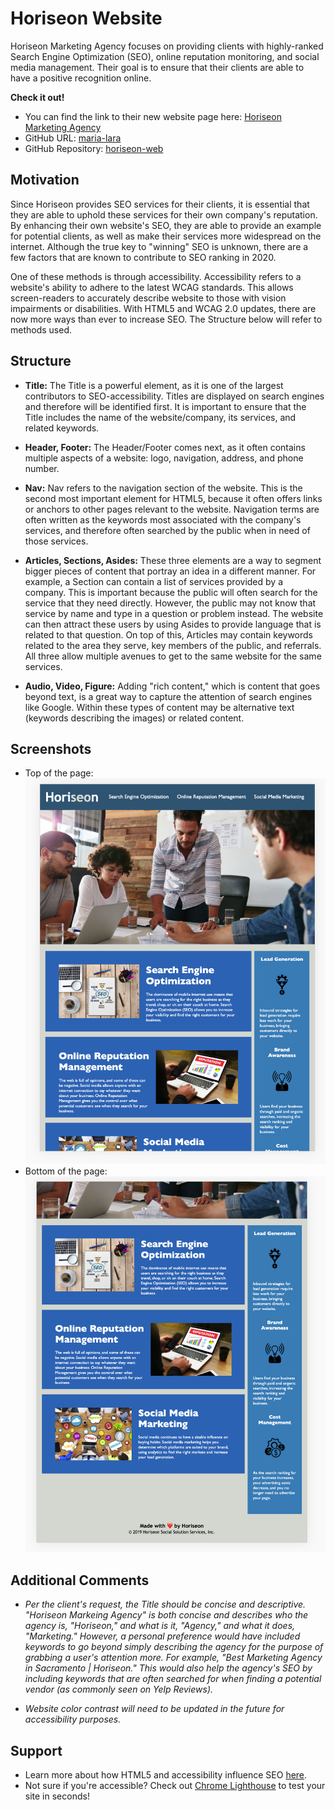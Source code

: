# Horiseon Website 
Horiseon Marketing Agency focuses on providing clients with highly-ranked Search Engine Optimization (SEO), online reputation monitoring, and social media management. Their goal is to ensure that their clients are able to have a positive recognition online. 

**Check it out!**
* You can find the link to their new website page here: [Horiseon Marketing Agency](https://maria-lara.github.io/horiseon-web/)
* GitHub URL: [maria-lara](https://maria-lara.github.io)
* GitHub Repository: [horiseon-web](https://github.com/maria-lara/horiseon-web)

## Motivation
Since Horiseon provides SEO services for their clients, it is essential that they are able to uphold these services for their own company's reputation. By enhancing their own website's SEO, they are able to provide an example for potential clients, as well as make their services more widespread on the internet. Although the true key to "winning" SEO is unknown, there are a few factors that are known to contribute to SEO ranking in 2020.

One of these methods is through accessibility. Accessibility refers to a website's ability to adhere to the latest WCAG standards. This allows screen-readers to accurately describe website to those with vision impairments or disabilities. With HTML5 and WCAG 2.0 updates, there are now more ways than ever to increase SEO. The Structure below will refer to methods used.

## Structure
* **Title:** The Title is a powerful element, as it is one of the largest contributors to SEO-accessibility. Titles are displayed on search engines and therefore will be identified first. It is important to ensure that the Title includes the name of the website/company, its services, and related keywords. 

* **Header, Footer:** The Header/Footer comes next, as it often contains multiple aspects of a website: logo, navigation, address, and phone number.

* **Nav:** Nav refers to the navigation section of the website. This is the second most important element for HTML5, because it often offers links or anchors to other pages relevant to the website. Navigation terms are often written as the keywords most associated with the company's services, and therefore often searched by the public when in need of those services.

* **Articles, Sections, Asides:** These three elements are a way to segment bigger pieces of content that portray an idea in a different manner. For example, a Section can contain a list of services provided by a company. This is important because the public will often search for the service that they need directly. However, the public may not know that service by name and type in a question or problem instead. The website can then attract these users by using Asides to provide language that is related to that question. On top of this, Articles may contain keywords related to the area they serve, key members of the public, and referrals. All three allow multiple avenues to get to the same website for the same services.

* **Audio, Video, Figure:** Adding "rich content," which is content that goes beyond text, is a great way to capture the attention of search engines like Google. Within these types of content may be alternative text (keywords describing the images) or related content. 

## Screenshots
* Top of the page: ![screenshot of top of websitepage including header](https://github.com/maria-lara/horiseon-web/blob/main/images/Screen%20Shot%202020-12-16%20at%2011.54.14%20PM.png)
* Bottom of the page: ![screenshot of bottom of website page and footer](https://github.com/maria-lara/horiseon-web/blob/main/images/Screen%20Shot%202020-12-16%20at%2011.54.21%20PM.png)

## Additional Comments
* *Per the client's request, the Title should be concise and descriptive. "Horiseon Markeing Agency" is both concise and describes who the agency is, "Horiseon," and what is it, "Agency," and what it does, "Marketing." However, a personal preference would have included keywords to go beyond simply describing the agency for the purpose of grabbing a user's attention more. For example, "Best Marketing Agency in Sacramento | Horiseon." This would also help the agency's SEO by including keywords that are often searched for when finding a potential vendor (as commonly seen on Yelp Reviews).*

* *Website color contrast will need to be updated in the future for accessibility purposes.*

## Support
* Learn more about how HTML5 and accessibility influence SEO [here](https://www.myriamjessier.com/blog/html5-accessibility-seo/).
* Not sure if you're accessible? Check out [Chrome Lighthouse](https://chrome.google.com/webstore/detail/lighthouse/blipmdconlkpinefehnmjammfjpmpbjk?hl=en) to test your site in seconds!

